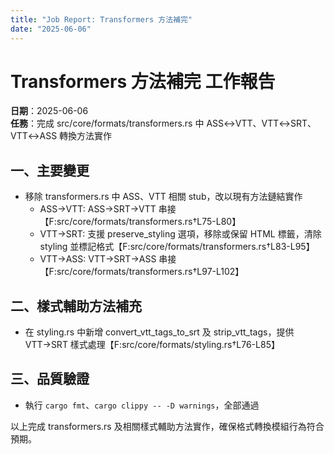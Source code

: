 ```yaml
---
title: "Job Report: Transformers 方法補完"
date: "2025-06-06"
---
```


# Transformers 方法補完 工作報告

**日期**：2025-06-06  
**任務**：完成 src/core/formats/transformers.rs 中 ASS↔VTT、VTT↔SRT、VTT↔ASS 轉換方法實作

## 一、主要變更
- 移除 transformers.rs 中 ASS、VTT 相關 stub，改以現有方法鏈結實作  
  - ASS→VTT: ASS→SRT→VTT 串接【F:src/core/formats/transformers.rs†L75-L80】  
  - VTT→SRT: 支援 preserve_styling 選項，移除或保留 HTML 標籤，清除 styling 並標記格式【F:src/core/formats/transformers.rs†L83-L95】  
  - VTT→ASS: VTT→SRT→ASS 串接【F:src/core/formats/transformers.rs†L97-L102】

## 二、樣式輔助方法補充
- 在 styling.rs 中新增 convert_vtt_tags_to_srt 及 strip_vtt_tags，提供 VTT→SRT 樣式處理【F:src/core/formats/styling.rs†L76-L85】

## 三、品質驗證
- 執行 `cargo fmt`、`cargo clippy -- -D warnings`，全部通過

以上完成 transformers.rs 及相關樣式輔助方法實作，確保格式轉換模組行為符合預期。
